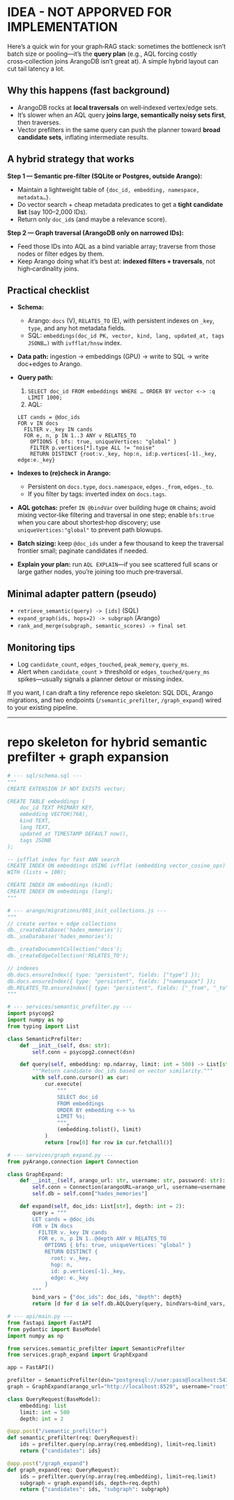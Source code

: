 # IDEA - NOT APPORVED FOR IMPLEMENTATION

Here’s a quick win for your graph‑RAG stack: sometimes the bottleneck isn’t batch size or pooling—it’s the **query plan** (e.g., AQL forcing costly cross‑collection joins ArangoDB isn’t great at). A simple hybrid layout can cut tail latency a lot.

## Why this happens (fast background)

* ArangoDB rocks at **local traversals** on well‑indexed vertex/edge sets.
* It’s slower when an AQL query **joins large, semantically noisy sets first**, then traverses.
* Vector prefilters in the same query can push the planner toward **broad candidate sets**, inflating intermediate results.

## A hybrid strategy that works

**Step 1 — Semantic pre‑filter (SQLite or Postgres, outside Arango):**

* Maintain a lightweight table of `{doc_id, embedding, namespace, metadata…}`.
* Do vector search + cheap metadata predicates to get a **tight candidate list** (say 100–2,000 IDs).
* Return only `doc_id`s (and maybe a relevance score).

**Step 2 — Graph traversal (ArangoDB only on narrowed IDs):**

* Feed those IDs into AQL as a bind variable array; traverse from those nodes or filter edges by them.
* Keep Arango doing what it’s best at: **indexed filters + traversals**, not high‑cardinality joins.

## Practical checklist

* **Schema:**

  * Arango: `docs` (V), `RELATES_TO` (E), with persistent indexes on `_key`, `type`, and any hot metadata fields.
  * SQL: `embeddings(doc_id PK, vector, kind, lang, updated_at, tags JSONB…)` with `ivfflat/hnsw` index.
* **Data path:** ingestion → embeddings (GPU) → write to SQL → write doc+edges to Arango.
* **Query path:**

  1. `SELECT doc_id FROM embeddings WHERE … ORDER BY vector <-> :q LIMIT 1000;`
  2. AQL:

  ```aql
  LET cands = @doc_ids
  FOR v IN docs
    FILTER v._key IN cands
    FOR e, n, p IN 1..3 ANY v RELATES_TO
      OPTIONS { bfs: true, uniqueVertices: "global" }
      FILTER p.vertices[*].type ALL != "noise"
      RETURN DISTINCT {root:v._key, hop:n, id:p.vertices[-1]._key, edge:e._key}
  ```
* **Indexes to (re)check in Arango:**

  * Persistent on `docs.type`, `docs.namespace`, `edges._from`, `edges._to`.
  * If you filter by tags: inverted index on `docs.tags`.
* **AQL gotchas:** prefer `IN @bindVar` over building huge `OR` chains; avoid mixing vector‑like filtering and traversal in one step; enable `bfs:true` when you care about shortest‑hop discovery; use `uniqueVertices:"global"` to prevent path blowups.
* **Batch sizing:** keep `@doc_ids` under a few thousand to keep the traversal frontier small; paginate candidates if needed.
* **Explain your plan:** run `AQL EXPLAIN`—if you see scattered full scans or large gather nodes, you’re joining too much pre‑traversal.

## Minimal adapter pattern (pseudo)

* `retrieve_semantic(query) -> [ids]`  (SQL)
* `expand_graph(ids, hops=2) -> subgraph` (Arango)
* `rank_and_merge(subgraph, semantic_scores) -> final set`

## Monitoring tips

* Log `candidate_count`, `edges_touched`, `peak_memory`, `query_ms`.
* Alert when `candidate_count` > threshold or `edges_touched/query_ms` spikes—usually signals a planner detour or missing index.

If you want, I can draft a tiny reference repo skeleton: SQL DDL, Arango migrations, and two endpoints (`/semantic_prefilter`, `/graph_expand`) wired to your existing pipeline.

---
# repo skeleton for hybrid semantic prefilter + graph expansion


```python
# --- sql/schema.sql ---
"""
CREATE EXTENSION IF NOT EXISTS vector;

CREATE TABLE embeddings (
    doc_id TEXT PRIMARY KEY,
    embedding VECTOR(768),
    kind TEXT,
    lang TEXT,
    updated_at TIMESTAMP DEFAULT now(),
    tags JSONB
);

-- ivfflat index for fast ANN search
CREATE INDEX ON embeddings USING ivfflat (embedding vector_cosine_ops)
WITH (lists = 100);

CREATE INDEX ON embeddings (kind);
CREATE INDEX ON embeddings (lang);
"""

# --- arango/migrations/001_init_collections.js ---
"""
// create vertex + edge collections
db._createDatabase('hades_memories');
db._useDatabase('hades_memories');

db._createDocumentCollection('docs');
db._createEdgeCollection('RELATES_TO');

// indexes
db.docs.ensureIndex({ type: "persistent", fields: ["type"] });
db.docs.ensureIndex({ type: "persistent", fields: ["namespace"] });
db.RELATES_TO.ensureIndex({ type: "persistent", fields: ["_from", "_to"] });
"""

# --- services/semantic_prefilter.py ---
import psycopg2
import numpy as np
from typing import List

class SemanticPrefilter:
    def __init__(self, dsn: str):
        self.conn = psycopg2.connect(dsn)

    def query(self, embedding: np.ndarray, limit: int = 500) -> List[str]:
        """Return candidate doc_ids based on vector similarity."""
        with self.conn.cursor() as cur:
            cur.execute(
                """
                SELECT doc_id
                FROM embeddings
                ORDER BY embedding <-> %s
                LIMIT %s;
                """,
                (embedding.tolist(), limit)
            )
            return [row[0] for row in cur.fetchall()]

# --- services/graph_expand.py ---
from pyArango.connection import Connection

class GraphExpand:
    def __init__(self, arango_url: str, username: str, password: str):
        self.conn = Connection(arangoURL=arango_url, username=username, password=password)
        self.db = self.conn["hades_memories"]

    def expand(self, doc_ids: List[str], depth: int = 2):
        query = """
        LET cands = @doc_ids
        FOR v IN docs
          FILTER v._key IN cands
          FOR e, n, p IN 1..@depth ANY v RELATES_TO
            OPTIONS { bfs: true, uniqueVertices: "global" }
            RETURN DISTINCT {
              root: v._key,
              hop: n,
              id: p.vertices[-1]._key,
              edge: e._key
            }
        """
        bind_vars = {"doc_ids": doc_ids, "depth": depth}
        return [d for d in self.db.AQLQuery(query, bindVars=bind_vars, rawResults=True)]

# --- api/main.py ---
from fastapi import FastAPI
from pydantic import BaseModel
import numpy as np

from services.semantic_prefilter import SemanticPrefilter
from services.graph_expand import GraphExpand

app = FastAPI()

prefilter = SemanticPrefilter(dsn="postgresql://user:pass@localhost:5432/ragdb")
graph = GraphExpand(arango_url="http://localhost:8529", username="root", password="")

class QueryRequest(BaseModel):
    embedding: list
    limit: int = 500
    depth: int = 2

@app.post("/semantic_prefilter")
def semantic_prefilter(req: QueryRequest):
    ids = prefilter.query(np.array(req.embedding), limit=req.limit)
    return {"candidates": ids}

@app.post("/graph_expand")
def graph_expand(req: QueryRequest):
    ids = prefilter.query(np.array(req.embedding), limit=req.limit)
    subgraph = graph.expand(ids, depth=req.depth)
    return {"candidates": ids, "subgraph": subgraph}
```

